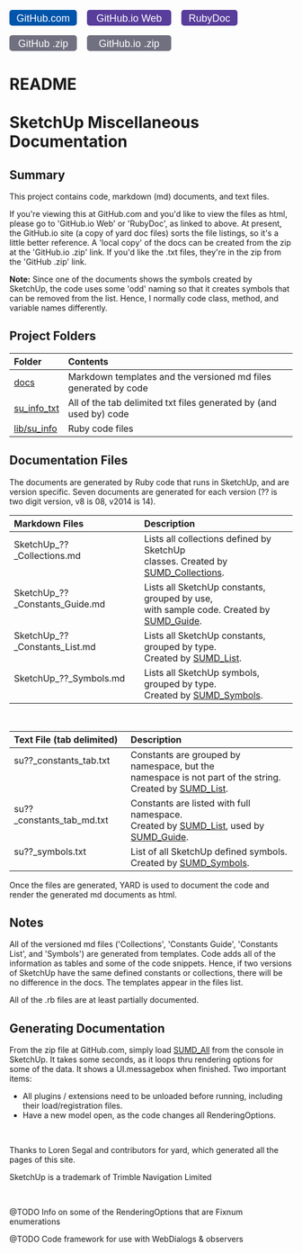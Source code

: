 [docs]:https://github.com/MSP-Greg/SketchUp/tree/master/docs
[su_info_txt]:https://github.com/MSP-Greg/SketchUp/tree/master/su_info_txt
[lib/su_info]:https://github.com/MSP-Greg/SketchUp/tree/master/lib/su_info
[SUMD_All]:SUMD_All
[SUMD_Collections]:SUMD_Collections
[SUMD_Guide]:SUMD_Guide
[SUMD_List]:SUMD_List
[SUMD_Symbols]:SUMD_Symbols
<p>
<a href="https://github.com/MSP-Greg/SketchUp">
<svg  width="120" height="28" xmlns="http://www.w3.org/2000/svg" >
<rect width="120" height="28" fill="#05a"    x="0" y="0" rx="5" ry="5" />
<g text-anchor="middle" font-family="Lucida Sans,Lucida Grande,Verdana,Arial,sans-serif" font-size="18px">
<text x="60" y="21" fill="#fff" fill-opacity="1.0">GitHub.com</text>
</g></svg></a>
<a href="http://msp-greg.github.io/su_info/file.README.html" style="margin-left:1em;">
<svg  width="150" height="28" xmlns="http://www.w3.org/2000/svg">
<rect width="150" height="28" fill="#583D9B" x="0" y="0" rx="5" ry="5" />
<g text-anchor="middle" font-family="Lucida Sans,Lucida Grande,Verdana,Arial,sans-serif" font-size="18px">
<text x="75" y="21" fill="#fff" fill-opacity="1.0">GitHub.io Web</text>
</g></svg></a>
<a href="http://www.rubydoc.info/github/MSP-Greg/SketchUp/master/file/README.md" style="margin-left:1em;">
<svg  width="100" height="28" xmlns="http://www.w3.org/2000/svg">
<rect width="100" height="28" fill="#583D9B" x="0" y="0" rx="5" ry="5" />
<g text-anchor="middle" font-family="Lucida Sans,Lucida Grande,Verdana,Arial,sans-serif" font-size="18px">
<text x="50" y="21" fill="#fff" fill-opacity="1.0">RubyDoc</text>
</g></svg></a>
</p><p>
<a href="https://github.com/MSP-Greg/SketchUp/archive/master.zip">
<svg  width="120" height="28" xmlns="http://www.w3.org/2000/svg">
<rect width="120" height="28" fill="#707080"    x="0" y="0" rx="5" ry="5" />
<g text-anchor="middle" font-family="Lucida Sans,Lucida Grande,Verdana,Arial,sans-serif" font-size="18px">
<text x="60" y="21" fill="#fff" fill-opacity="1.0">GitHub .zip</text>
</g></svg></a>
<a href="https://github.com/MSP-Greg/MSP-Greg.github.io/archive/master.zip" style="margin-left:1em;">
<svg  width="150" height="28" xmlns="http://www.w3.org/2000/svg">
<rect width="150" height="28" fill="#707080" x="0" y="0" rx="5" ry="5" />
<g text-anchor="middle" font-family="Lucida Sans,Lucida Grande,Verdana,Arial,sans-serif" font-size="18px">
<text x="75" y="21" fill="#fff" fill-opacity="1.0">GitHub.io .zip</text>
</g></svg></a>
</p>

# README<br/><br/>SketchUp Miscellaneous Documentation

## Summary

This project contains code, markdown (md) documents, and text files.

If you're viewing this at GitHub.com and you'd like to view the files as html,
please go to 'GitHub.io Web' or 'RubyDoc', as linked to above.  At present,
the GitHub.io site (a copy of yard doc files) sorts the file listings, so it's a
little better reference.  A 'local copy' of the docs can be created from the zip
at the 'GitHub.io .zip' link.  If you'd like the .txt files, they're in the zip
from the 'GitHub .zip' link.

**Note:** Since one of the documents shows the symbols created by SketchUp, the
code uses some 'odd' naming so that it creates symbols that can be removed
from the list.  Hence, I normally code class, method, and variable names
differently.

## Project Folders

| Folder        | Contents                                                           |
|:--------------|:-------------------------------------------------------------------|
| [docs]        | Markdown templates and the versioned md files generated by code    |
| [su_info_txt] | All of the tab delimited txt files generated by (and used by) code |
| [lib/su_info] | Ruby code files                                                    |

## Documentation Files

The documents are generated by Ruby code that runs in SketchUp, and are version
specific.  Seven documents are generated for each version (?? is two digit version,
v8 is 08, v2014 is 14).


| Markdown Files                             | Description                                                                 |
|:-------------------------------------------|:----------------------------------------------------------------------------|
| SketchUp\_??\_Collections.md<br/>&#160;     | Lists all collections defined by SketchUp<br/>classes. Created by [SUMD_Collections]. |
| SketchUp\_??\_Constants_Guide.md<br/>&#160; | Lists all SketchUp constants, grouped by use,<br/>with sample code.  Created by [SUMD_Guide]. |
| SketchUp\_??\_Constants_List.md<br/>&#160;  | Lists all SketchUp constants, grouped by type.<br/>Created by [SUMD_List].  |
| SketchUp\_??\_Symbols.md<br/>&#160;         | Lists all SketchUp symbols, grouped by type.<br/>Created by [SUMD_Symbols]. |
<br/>

| Text File (tab delimited)             | Description                                                          |
|:--------------------------------------|:---------------------------------------------------------------------|
| su??\_constants_tab.txt<br/>&#160;<br/>&#160; | Constants are grouped by namespace, but the<br/>namespace is not part of the string.<br/>Created by [SUMD_List]. |
| su??\_constants_tab_md.txt<br/>&#160; | Constants are listed with full namespace.<br/>Created by [SUMD_List], used by [SUMD_Guide]. |
| su??\_symbols.txt<br/>&#160;          | List of all SketchUp defined symbols.<br/>Created by [SUMD_Symbols]. |

Once the files are generated, YARD is used to document the code and render the
generated md documents as html.

## Notes

All of the versioned md files ('Collections', 'Constants Guide', 'Constants List',
and 'Symbols') are generated from templates.  Code adds all of the information
as tables and some of the code snippets.  Hence, if two versions of SketchUp
have the same defined constants or collections, there will be no difference in
the docs.  The templates appear in the files list.

All of the .rb files are at least partially documented.

## Generating Documentation

From the zip file at GitHub.com, simply load [SUMD_All] from the console in
SketchUp.  It takes some seconds, as it loops thru rendering options for some of
the data.  It shows a UI.messagebox when finished.  Two important items:

* All plugins / extensions need to be unloaded before running, including their
load/registration files.
* Have a new model open, as the code changes all RenderingOptions.

<br/>

Thanks to Loren Segal and contributors for yard, which generated all the pages
of this site.

SketchUp is a trademark of Trimble Navigation Limited

<br/>

@TODO Info on some of the RenderingOptions that are Fixnum enumerations

@TODO Code framework for use with WebDialogs & observers
